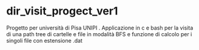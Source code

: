# dir_visit_progect_ver1
Progetto per università di Pisa UNIPI . Applicazione in c e bash per la visita di una path tree di cartelle e file in modalità BFS e funzione di calcolo per i singoli file con estensione .dat
